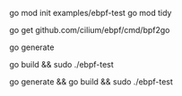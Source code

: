 go mod init examples/ebpf-test
go mod tidy

go get github.com/cilium/ebpf/cmd/bpf2go

go generate

go build && sudo ./ebpf-test

go generate && go build && sudo ./ebpf-test
